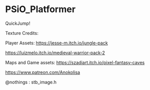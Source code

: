 # PSiO_Platformer
QuickJump!

Texture Credits:

Player Assets:
https://jesse-m.itch.io/jungle-pack

https://luizmelo.itch.io/medieval-warrior-pack-2

Maps and Game assets:
https://szadiart.itch.io/pixel-fantasy-caves

https://www.patreon.com/Anokolisa

@nothings : stb_image.h
